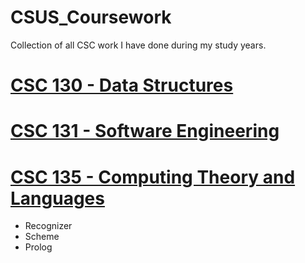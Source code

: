# CSUS_Coursework
Collection of all CSC work I have done during my study years.

# [CSC 130 - Data Structures](https://github.com/diaoshen/CSUS_Coursework/tree/master/CSC%20130)
# [CSC 131 - Software Engineering](https://github.com/diaoshen/CSUS_Coursework/tree/master/CSC%20131)
# [CSC 135 - Computing Theory and Languages](https://github.com/diaoshen/CSUS_Coursework/tree/master/CSC%20135)
  * Recognizer 
  * Scheme 
  * Prolog
